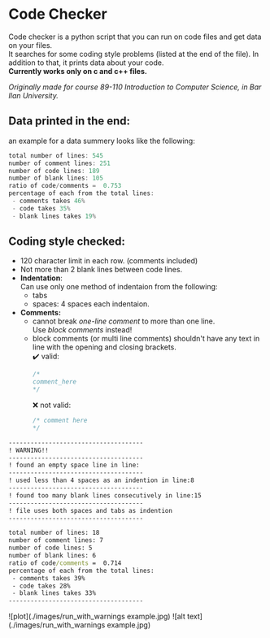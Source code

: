 # Code Checker
Code checker is a python script that you can run on code files and get data on your files.  
It searches for some coding style problems (listed at the end of the file).
In addition to that, it prints data about your code.\
**Currently works only on c and c++ files.**  
  
*Originally made for course 89-110 Introduction to Computer Science, in Bar Ilan University.*

## Data printed in the end:
an example for a data summery looks like the following: 

```c
total number of lines: 545
number of comment lines: 251
number of code lines: 189
number of blank lines: 105
ratio of code/comments =  0.753
percentage of each from the total lines:
 - comments takes 46%
 - code takes 35%
 - blank lines takes 19%
```

## Coding style checked:
* 120 character limit in each row. (comments included)
* Not more than 2 blank lines between code lines.
* **Indentation**:  
  Can use only one method of indentaion from the following:
  * tabs
  * spaces: 4 spaces each indentaion.
* **Comments:**
  * cannot break *one-line comment* to more than one line.  
    Use *block comments* instead!
  * block comments (or multi line comments) shouldn't have any text in line with the opening and closing brackets.  
    :heavy_check_mark: valid:
    ```c
    /*
    comment_here
    */
    ```
    :x: not valid:
    ```c
    /* comment here
    */
    ```
```cmd
-------------------------------------
! WARNING!!
-------------------------------------
! found an empty space line in line:
-------------------------------------
! used less than 4 spaces as an indention in line:8
-------------------------------------
! found too many blank lines consecutively in line:15
-------------------------------------
! file uses both spaces and tabs as indention
-------------------------------------

total number of lines: 18
number of comment lines: 7
number of code lines: 5
number of blank lines: 6
ratio of code/comments =  0.714
percentage of each from the total lines:
 - comments takes 39%
 - code takes 28%
 - blank lines takes 33%
-------------------------------------
```
![plot](./images/run_with_warnings example.jpg)
![alt text](./images/run_with_warnings example.jpg)
